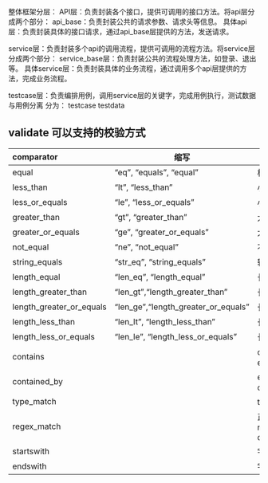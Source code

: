 整体框架分层：
API层：负责封装各个接口，提供可调用的接口方法。将api层分成两个部分：
api_base：负责封装公共的请求参数、请求头等信息。
具体api层：负责封装具体的接口请求，通过api_base层提供的方法，发送请求。

service层：负责封装多个api的调用流程，提供可调用的流程方法。将service层分成两个部分：
service_base层：负责封装公共的流程处理方法，如登录、退出等。
具体service层：负责封装具体的业务流程，通过调用多个api层提供的方法，完成业务流程。

testcase层：负责编排用例，调用service层的关键字，完成用例执行，测试数据与用例分离
分为：
testcase
testdata

## validate 可以支持的校验方式

| comparator               | 缩写                                   | 功能                                      |
|:-------------------------|--------------------------------------|-----------------------------------------|
| equal                    | 	“eq”, “equals”, “equal”             | 	相等                                     |
| less_than                | 	“lt”, “less_than”	                  | 小于                                      |
| less_or_equals           | 	“le”, “less_or_equals”	             | 小于或等于                                   |
| greater_than             | 	“gt”, “greater_than”	               | 大于                                      |
| greater_or_equals        | 	“ge”, “greater_or_equals”	          | 大于或等于                                   |
| not_equal                | 	“ne”, “not_equal”	                  | 不等于                                     |
| string_equals            | 	“str_eq”, “string_equals”	          | 转字符串相等                                  |
| length_equal             | 	“len_eq”, “length_equal”	           | 长度相等                                    |
| length_greater_than      | 	“len_gt”,“length_greater_than”      | 长度大于                                    |
| length_greater_or_equals | 	“len_ge”,“length_greater_or_equals” | 长度大于或等于                                 |
| length_less_than         | 	“len_lt”, “length_less_than”	       | 长度小于                                    |
| length_less_or_equals    | 	“len_le”, “length_less_or_equals”   | 	 长度小于或等于                               |
| contains                 | 		                                   | check_value 包含 expect_value             |
| contained_by             | 		                                   | expect_value 包含check_value              |
| type_match               | 		                                   | type类型匹配                                |
| regex_match              | 		                                   | 正则匹配re.match(expect_value, check_value) |
| startswith               | 		                                   | 字符串以xx开头                                |
| endswith                 | 		                                   | 字符串以xx结尾                                |
